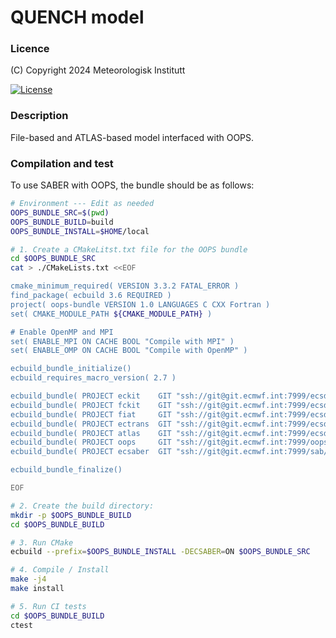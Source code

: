 # QUENCH model

### Licence

(C) Copyright 2024 Meteorologisk Institutt

[![License](https://img.shields.io/badge/License-Apache%202.0-blue.svg)](https://opensource.org/licenses/Apache-2.0)

### Description

File-based and ATLAS-based model interfaced with OOPS.

### Compilation and test

To use SABER with OOPS, the bundle should be as follows:

```bash
# Environment --- Edit as needed
OOPS_BUNDLE_SRC=$(pwd)
OOPS_BUNDLE_BUILD=build
OOPS_BUNDLE_INSTALL=$HOME/local

# 1. Create a CMakeLitst.txt file for the OOPS bundle
cd $OOPS_BUNDLE_SRC
cat > ./CMakeLists.txt <<EOF

cmake_minimum_required( VERSION 3.3.2 FATAL_ERROR )
find_package( ecbuild 3.6 REQUIRED )
project( oops-bundle VERSION 1.0 LANGUAGES C CXX Fortran )
set( CMAKE_MODULE_PATH ${CMAKE_MODULE_PATH} )

# Enable OpenMP and MPI
set( ENABLE_MPI ON CACHE BOOL "Compile with MPI" )
set( ENABLE_OMP ON CACHE BOOL "Compile with OpenMP" )

ecbuild_bundle_initialize()
ecbuild_requires_macro_version( 2.7 )

ecbuild_bundle( PROJECT eckit    GIT "ssh://git@git.ecmwf.int:7999/ecsdk/eckit.git"    BRANCH develop )
ecbuild_bundle( PROJECT fckit    GIT "ssh://git@git.ecmwf.int:7999/ecsdk/fckit.git"    BRANCH develop )
ecbuild_bundle( PROJECT fiat     GIT "ssh://git@git.ecmwf.int:7999/ecsdk/fiat.git"     BRANCH main )
ecbuild_bundle( PROJECT ectrans  GIT "ssh://git@git.ecmwf.int:7999/ecsdk/ectrans.git"  BRANCH main )
ecbuild_bundle( PROJECT atlas    GIT "ssh://git@git.ecmwf.int:7999/ecsdk/atlas.git"    BRANCH develop )
ecbuild_bundle( PROJECT oops     GIT "ssh://git@git.ecmwf.int:7999/oops/oops.git"      BRANCH feature/develop )
ecbuild_bundle( PROJECT ecsaber  GIT "ssh://git@git.ecmwf.int:7999/sab/ecsaber.git"    BRANCH develop RECURSIVE )

ecbuild_bundle_finalize()

EOF

# 2. Create the build directory:
mkdir -p $OOPS_BUNDLE_BUILD
cd $OOPS_BUNDLE_BUILD

# 3. Run CMake
ecbuild --prefix=$OOPS_BUNDLE_INSTALL -DECSABER=ON $OOPS_BUNDLE_SRC

# 4. Compile / Install
make -j4
make install

# 5. Run CI tests
cd $OOPS_BUNDLE_BUILD
ctest
```
